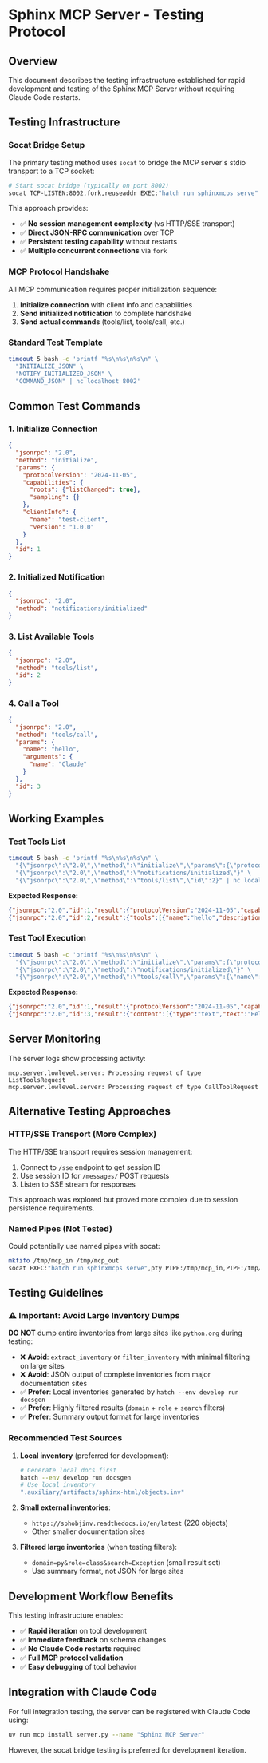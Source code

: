 # Sphinx MCP Server - Testing Protocol

## Overview

This document describes the testing infrastructure established for rapid development and testing of the Sphinx MCP Server without requiring Claude Code restarts.

## Testing Infrastructure

### Socat Bridge Setup

The primary testing method uses `socat` to bridge the MCP server's stdio transport to a TCP socket:

```bash
# Start socat bridge (typically on port 8002)
socat TCP-LISTEN:8002,fork,reuseaddr EXEC:"hatch run sphinxmcps serve"
```

This approach provides:
- ✅ **No session management complexity** (vs HTTP/SSE transport)
- ✅ **Direct JSON-RPC communication** over TCP
- ✅ **Persistent testing capability** without restarts
- ✅ **Multiple concurrent connections** via `fork`

### MCP Protocol Handshake

All MCP communication requires proper initialization sequence:

1. **Initialize connection** with client info and capabilities
2. **Send initialized notification** to complete handshake  
3. **Send actual commands** (tools/list, tools/call, etc.)

### Standard Test Template

```bash
timeout 5 bash -c 'printf "%s\n%s\n%s\n" \
  "INITIALIZE_JSON" \
  "NOTIFY_INITIALIZED_JSON" \
  "COMMAND_JSON" | nc localhost 8002'
```

## Common Test Commands

### 1. Initialize Connection

```json
{
  "jsonrpc": "2.0",
  "method": "initialize", 
  "params": {
    "protocolVersion": "2024-11-05",
    "capabilities": {
      "roots": {"listChanged": true},
      "sampling": {}
    },
    "clientInfo": {
      "name": "test-client", 
      "version": "1.0.0"
    }
  },
  "id": 1
}
```

### 2. Initialized Notification

```json
{
  "jsonrpc": "2.0",
  "method": "notifications/initialized"
}
```

### 3. List Available Tools

```json
{
  "jsonrpc": "2.0",
  "method": "tools/list",
  "id": 2
}
```

### 4. Call a Tool

```json
{
  "jsonrpc": "2.0",
  "method": "tools/call",
  "params": {
    "name": "hello",
    "arguments": {
      "name": "Claude"
    }
  },
  "id": 3
}
```

## Working Examples

### Test Tools List

```bash
timeout 5 bash -c 'printf "%s\n%s\n%s\n" \
  "{\"jsonrpc\":\"2.0\",\"method\":\"initialize\",\"params\":{\"protocolVersion\":\"2024-11-05\",\"capabilities\":{\"roots\":{\"listChanged\":true},\"sampling\":{}},\"clientInfo\":{\"name\":\"test-client\",\"version\":\"1.0.0\"}},\"id\":1}" \
  "{\"jsonrpc\":\"2.0\",\"method\":\"notifications/initialized\"}" \
  "{\"jsonrpc\":\"2.0\",\"method\":\"tools/list\",\"id\":2}" | nc localhost 8002'
```

**Expected Response:**
```json
{"jsonrpc":"2.0","id":1,"result":{"protocolVersion":"2024-11-05","capabilities":{"experimental":{},"prompts":{"listChanged":false},"resources":{"subscribe":false,"listChanged":false},"tools":{"listChanged":false}},"serverInfo":{"name":"Sphinx MCP Server","version":"1.11.0"}}}
{"jsonrpc":"2.0","id":2,"result":{"tools":[{"name":"hello","description":" Says hello with the given name. ","inputSchema":{"properties":{"name":{"default":"World","title":"Name","type":"string"}},"title":"helloArguments","type":"object"},"outputSchema":{"properties":{"result":{"title":"Result","type":"string"}},"required":["result"],"title":"helloOutput","type":"object"}}]}}
```

### Test Tool Execution

```bash
timeout 5 bash -c 'printf "%s\n%s\n%s\n" \
  "{\"jsonrpc\":\"2.0\",\"method\":\"initialize\",\"params\":{\"protocolVersion\":\"2024-11-05\",\"capabilities\":{\"roots\":{\"listChanged\":true},\"sampling\":{}},\"clientInfo\":{\"name\":\"test-client\",\"version\":\"1.0.0\"}},\"id\":1}" \
  "{\"jsonrpc\":\"2.0\",\"method\":\"notifications/initialized\"}" \
  "{\"jsonrpc\":\"2.0\",\"method\":\"tools/call\",\"params\":{\"name\":\"hello\",\"arguments\":{\"name\":\"Claude\"}},\"id\":3}" | nc localhost 8002'
```

**Expected Response:**
```json
{"jsonrpc":"2.0","id":1,"result":{"protocolVersion":"2024-11-05","capabilities":{"experimental":{},"prompts":{"listChanged":false},"resources":{"subscribe":false,"listChanged":false},"tools":{"listChanged":false}},"serverInfo":{"name":"Sphinx MCP Server","version":"1.11.0"}}}
{"jsonrpc":"2.0","id":3,"result":{"content":[{"type":"text","text":"Hello, Claude!"}],"structuredContent":{"result":"Hello, Claude!"},"isError":false}}
```

## Server Monitoring

The server logs show processing activity:
```text
mcp.server.lowlevel.server: Processing request of type ListToolsRequest
mcp.server.lowlevel.server: Processing request of type CallToolRequest
```

## Alternative Testing Approaches

### HTTP/SSE Transport (More Complex)

The HTTP/SSE transport requires session management:
1. Connect to `/sse` endpoint to get session ID
2. Use session ID for `/messages/` POST requests  
3. Listen to SSE stream for responses

This approach was explored but proved more complex due to session persistence requirements.

### Named Pipes (Not Tested)

Could potentially use named pipes with socat:
```bash
mkfifo /tmp/mcp_in /tmp/mcp_out
socat EXEC:"hatch run sphinxmcps serve",pty PIPE:/tmp/mcp_in,PIPE:/tmp/mcp_out
```

## Testing Guidelines

### ⚠️ Important: Avoid Large Inventory Dumps

**DO NOT** dump entire inventories from large sites like `python.org` during testing:
- ❌ **Avoid**: `extract_inventory` or `filter_inventory` with minimal filtering on large sites
- ❌ **Avoid**: JSON output of complete inventories from major documentation sites
- ✅ **Prefer**: Local inventories generated by `hatch --env develop run docsgen`
- ✅ **Prefer**: Highly filtered results (`domain` + `role` + `search` filters)
- ✅ **Prefer**: Summary output format for large inventories

### Recommended Test Sources

1. **Local inventory** (preferred for development):
   ```bash
   # Generate local docs first
   hatch --env develop run docsgen
   # Use local inventory
   ".auxiliary/artifacts/sphinx-html/objects.inv"
   ```

2. **Small external inventories**:
   - `https://sphobjinv.readthedocs.io/en/latest` (220 objects)
   - Other smaller documentation sites

3. **Filtered large inventories** (when testing filters):
   - `domain=py&role=class&search=Exception` (small result set)
   - Use summary format, not JSON for large sites

## Development Workflow Benefits

This testing infrastructure enables:
- ✅ **Rapid iteration** on tool development
- ✅ **Immediate feedback** on schema changes
- ✅ **No Claude Code restarts** required
- ✅ **Full MCP protocol validation**
- ✅ **Easy debugging** of tool behavior

## Integration with Claude Code

For full integration testing, the server can be registered with Claude Code using:
```bash
uv run mcp install server.py --name "Sphinx MCP Server"
```

However, the socat bridge testing is preferred for development iteration.